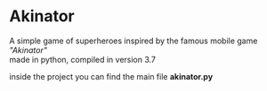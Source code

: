 # Akinator
A simple game of superheroes inspired by the famous mobile game <i>"Akinator"</i><br>
made in python, compiled in version 3.7<br>

inside the project you can find the main file <strong>akinator.py</strong>
